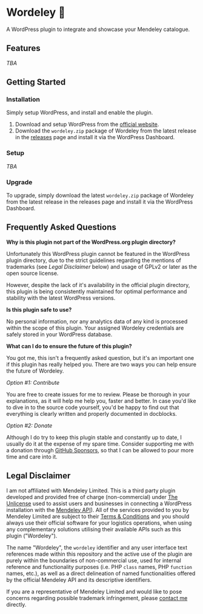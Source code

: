 # Wordeley 🔬

A WordPress plugin to integrate and showcase your Mendeley catalogue.

## Features

_TBA_

## Getting Started

### Installation

Simply setup WordPress, and install and enable the plugin.

1. Download and setup WordPress from the [official website](https://www.wordpress.org/).
1. Download the `wordeley.zip` package of Wordeley from the latest release in the [releases](https://github.com/alexandrosraikos/wordeley/releases) page and install it via the WordPress Dashboard.

### Setup

_TBA_

### Upgrade

To upgrade, simply download the latest `wordeley.zip` package of Wordeley from the latest release in the releases page and install it via the WordPress Dashboard.

## Frequently Asked Questions

**Why is this plugin not part of the WordPress.org plugin directory?**

Unfortunately this WordPress plugin cannot be featured in the WordPress plugin directory, due to the strict guidelines regarding the mentions of trademarks (see _Legal Disclaimer_ below) and usage of GPLv2 or later as the open source license.

However, despite the lack of it's availability in the official plugin directory, this plugin is being consistently maintained for optimal performance and stability with the latest WordPress versions.

**Is this plugin safe to use?**

No personal information, nor any analytics data of any kind is processed within the scope of this plugin. Your assigned Wordeley credentials are safely stored in your WordPress database.

**What can I do to ensure the future of this plugin?**

You got me, this isn't a frequently asked question, but it's an important one if this plugin has really helped you. There are two ways you can help ensure the future of Wordeley.

_Option #1: Contribute_

You are free to create issues for me to review. Please be thorough in your explanations, as it will help me help you, faster and better. In case you'd like to dive in to the source code yourself, you'd be happy to find out that everything is clearly written and properly documented in docblocks.

_Option #2: Donate_

Although I do try to keep this plugin stable and constantly up to date, I usually do it at the expense of my spare time. Consider supporting me with a donation through [GitHub Sponsors](https://github.com/sponsors/alexandrosraikos), so that I can be allowed to pour more time and care into it.

## Legal Disclaimer

I am not affiliated with Mendeley Limited. This is a third party plugin developed and provided free of charge (non-commercial) under [The Unlicense](https://unlicense.org) used to assist users and businesses in connecting a WordPress installation with the [Mendeley API](https://dev.mendeley.com)). All of the services provided to you by Mendeley Limited are subject to their [Terms & Conditions](https://www.mendeley.com/terms/) and you should always use their official software for your logistics operations, when using any complementary solutions utilising their available APIs such as this plugin ("Wordeley").

The name "Wordeley", the `wordeley` identifier and any user interface text references made within this repository and the active use of the plugin are purely within the boundaries of non-commercial use, used for internal reference and functionality purposes (i.e. PHP `class` names, PHP `function` names, etc.), as well as a direct delineation of named functionalities offered by the official Mendeley API and its descriptive identifiers.

If you are a representative of Mendeley Limited and would like to pose concerns regarding possible trademark infringement, please [contact me](https://www.araikos.gr/en/contact) directly.
